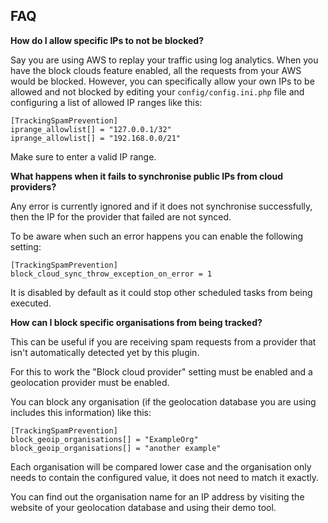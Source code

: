## FAQ

__How do I allow specific IPs to not be blocked?__

Say you are using AWS to replay your traffic using log analytics. When you have the block clouds feature enabled, all the requests from your AWS would be blocked. However, you can specifically allow your own IPs to be allowed and not blocked by editing your `config/config.ini.php` file and configuring a list of allowed IP ranges like this:

```
[TrackingSpamPrevention]
iprange_allowlist[] = "127.0.0.1/32"
iprange_allowlist[] = "192.168.0.0/21"
```

Make sure to enter a valid IP range. 

__What happens when it fails to synchronise public IPs from cloud providers?__

Any error is currently ignored and if it does not synchronise successfully, then the IP for the provider that failed are not synced.

To be aware when such an error happens you can enable the following setting:

```
[TrackingSpamPrevention]
block_cloud_sync_throw_exception_on_error = 1
```

It is disabled by default as it could stop other scheduled tasks from being executed.

__How can I block specific organisations from being tracked?__

This can be useful if you are receiving spam requests from a provider that isn't automatically detected yet by this plugin.

For this to work the "Block cloud provider" setting must be enabled and a geolocation provider must be enabled.

You can block any organisation (if the geolocation database you are using includes this information) like this:

```
[TrackingSpamPrevention]
block_geoip_organisations[] = "ExampleOrg"
block_geoip_organisations[] = "another example"
```

Each organisation will be compared lower case and the organisation only needs to contain the configured value, it does not need to match it exactly.

You can find out the organisation name for an IP address by visiting the website of your geolocation database and using their demo tool.